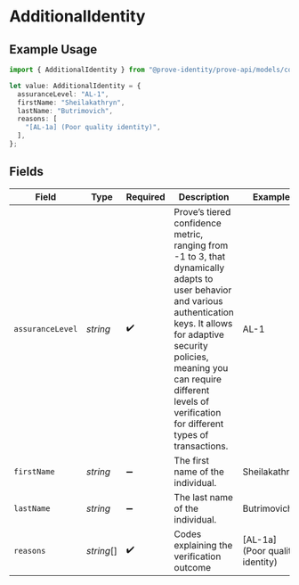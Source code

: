 # AdditionalIdentity

## Example Usage

```typescript
import { AdditionalIdentity } from "@prove-identity/prove-api/models/components";

let value: AdditionalIdentity = {
  assuranceLevel: "AL-1",
  firstName: "Sheilakathryn",
  lastName: "Butrimovich",
  reasons: [
    "[AL-1a] (Poor quality identity)",
  ],
};
```

## Fields

| Field                                                                                                                                                                                                                                                                     | Type                                                                                                                                                                                                                                                                      | Required                                                                                                                                                                                                                                                                  | Description                                                                                                                                                                                                                                                               | Example                                                                                                                                                                                                                                                                   |
| ------------------------------------------------------------------------------------------------------------------------------------------------------------------------------------------------------------------------------------------------------------------------- | ------------------------------------------------------------------------------------------------------------------------------------------------------------------------------------------------------------------------------------------------------------------------- | ------------------------------------------------------------------------------------------------------------------------------------------------------------------------------------------------------------------------------------------------------------------------- | ------------------------------------------------------------------------------------------------------------------------------------------------------------------------------------------------------------------------------------------------------------------------- | ------------------------------------------------------------------------------------------------------------------------------------------------------------------------------------------------------------------------------------------------------------------------- |
| `assuranceLevel`                                                                                                                                                                                                                                                          | *string*                                                                                                                                                                                                                                                                  | :heavy_check_mark:                                                                                                                                                                                                                                                        | Prove’s tiered confidence metric, ranging from -1 to 3, that dynamically adapts to user behavior and various authentication keys. It allows for adaptive security policies, meaning you can require different levels of verification for different types of transactions. | AL-1                                                                                                                                                                                                                                                                      |
| `firstName`                                                                                                                                                                                                                                                               | *string*                                                                                                                                                                                                                                                                  | :heavy_minus_sign:                                                                                                                                                                                                                                                        | The first name of the individual.                                                                                                                                                                                                                                         | Sheilakathryn                                                                                                                                                                                                                                                             |
| `lastName`                                                                                                                                                                                                                                                                | *string*                                                                                                                                                                                                                                                                  | :heavy_minus_sign:                                                                                                                                                                                                                                                        | The last name of the individual.                                                                                                                                                                                                                                          | Butrimovich                                                                                                                                                                                                                                                               |
| `reasons`                                                                                                                                                                                                                                                                 | *string*[]                                                                                                                                                                                                                                                                | :heavy_check_mark:                                                                                                                                                                                                                                                        | Codes explaining the verification outcome                                                                                                                                                                                                                                 | [AL-1a] (Poor quality identity)                                                                                                                                                                                                                                           |